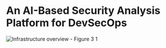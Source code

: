 # An AI-Based Security Analysis Platform for DevSecOps

![Infrastructure overview - Figure 3 1](https://github.com/user-attachments/assets/b7044266-1368-406b-8488-a87244437bd1)
